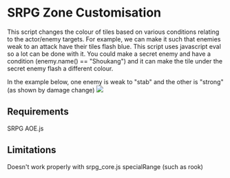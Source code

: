 # SRPG Zone Customisation
This script changes the colour of tiles based on various conditions relating to the actor/enemy targets. 
For example, we can make it such that enemies weak to an attack have their tiles flash blue.
This script uses javascript eval so a lot can be done with it. You could make a secret enemy
and have a condition (enemy.name() == "Shoukang") and it can make the tile under the secret
enemy flash a different colour. 

In the example below, one enemy is weak to "stab" and the other is "strong" (as shown by damage change)
![](https://github.com/boomyville/RMMV/blob/master/SRPG_Zone_Customisation/Example.gif)

## Requirements
SRPG AOE.js

## Limitations
Doesn't work properly with srpg_core.js specialRange (such as rook)
